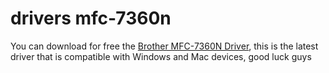 # drivers mfc-7360n
You can download for free the <a href="https://brotherhardware.com/brother-mfc-7360n-driver/">Brother MFC-7360N Driver</a>, this is the latest driver that is compatible with Windows and Mac devices, good luck guys
